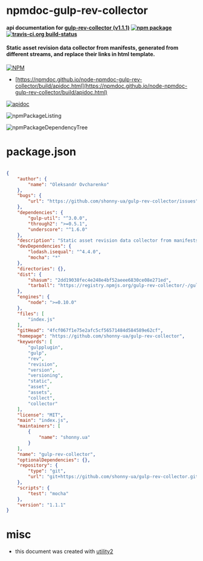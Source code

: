# npmdoc-gulp-rev-collector

#### api documentation for  [gulp-rev-collector (v1.1.1)](https://github.com/shonny-ua/gulp-rev-collector)  [![npm package](https://img.shields.io/npm/v/npmdoc-gulp-rev-collector.svg?style=flat-square)](https://www.npmjs.org/package/npmdoc-gulp-rev-collector) [![travis-ci.org build-status](https://api.travis-ci.org/npmdoc/node-npmdoc-gulp-rev-collector.svg)](https://travis-ci.org/npmdoc/node-npmdoc-gulp-rev-collector)

#### Static asset revision data collector from manifests, generated from different streams, and replace their links in html template.

[![NPM](https://nodei.co/npm/gulp-rev-collector.png?downloads=true&downloadRank=true&stars=true)](https://www.npmjs.com/package/gulp-rev-collector)

- [https://npmdoc.github.io/node-npmdoc-gulp-rev-collector/build/apidoc.html](https://npmdoc.github.io/node-npmdoc-gulp-rev-collector/build/apidoc.html)

[![apidoc](https://npmdoc.github.io/node-npmdoc-gulp-rev-collector/build/screenCapture.buildCi.browser.%252Ftmp%252Fbuild%252Fapidoc.html.png)](https://npmdoc.github.io/node-npmdoc-gulp-rev-collector/build/apidoc.html)

![npmPackageListing](https://npmdoc.github.io/node-npmdoc-gulp-rev-collector/build/screenCapture.npmPackageListing.svg)

![npmPackageDependencyTree](https://npmdoc.github.io/node-npmdoc-gulp-rev-collector/build/screenCapture.npmPackageDependencyTree.svg)



# package.json

```json

{
    "author": {
        "name": "Oleksandr Ovcharenko"
    },
    "bugs": {
        "url": "https://github.com/shonny-ua/gulp-rev-collector/issues"
    },
    "dependencies": {
        "gulp-util": "^3.0.0",
        "through2": ">=0.5.1",
        "underscore": "^1.6.0"
    },
    "description": "Static asset revision data collector from manifests, generated from different streams, and replace their links in html template.",
    "devDependencies": {
        "lodash.isequal": "^4.4.0",
        "mocha": "*"
    },
    "directories": {},
    "dist": {
        "shasum": "2dd19038fec4e248e4bf52aeee6830ce08e271ed",
        "tarball": "https://registry.npmjs.org/gulp-rev-collector/-/gulp-rev-collector-1.1.1.tgz"
    },
    "engines": {
        "node": ">=0.10.0"
    },
    "files": [
        "index.js"
    ],
    "gitHead": "4fcf067f1e75e2afc5cf56571484d584589e62cf",
    "homepage": "https://github.com/shonny-ua/gulp-rev-collector",
    "keywords": [
        "gulpplugin",
        "gulp",
        "rev",
        "revision",
        "version",
        "versioning",
        "static",
        "asset",
        "assets",
        "collect",
        "collector"
    ],
    "license": "MIT",
    "main": "index.js",
    "maintainers": [
        {
            "name": "shonny.ua"
        }
    ],
    "name": "gulp-rev-collector",
    "optionalDependencies": {},
    "repository": {
        "type": "git",
        "url": "git+https://github.com/shonny-ua/gulp-rev-collector.git"
    },
    "scripts": {
        "test": "mocha"
    },
    "version": "1.1.1"
}
```



# misc
- this document was created with [utility2](https://github.com/kaizhu256/node-utility2)
